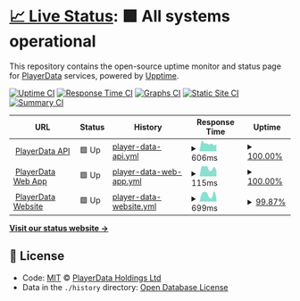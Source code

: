 # [📈 Live Status](https://status.playerdata.co.uk): <!--live status--> **🟩 All systems operational**

This repository contains the open-source uptime monitor and status page for [PlayerData](https://www.playerdata.co.uk) services, powered by [Upptime](https://github.com/upptime/upptime).

[![Uptime CI](https://github.com/ball-hayden/playerdata-status/workflows/Uptime%20CI/badge.svg)](https://github.com/ball-hayden/playerdata-status/actions?query=workflow%3A%22Uptime+CI%22)
[![Response Time CI](https://github.com/ball-hayden/playerdata-status/workflows/Response%20Time%20CI/badge.svg)](https://github.com/ball-hayden/playerdata-status/actions?query=workflow%3A%22Response+Time+CI%22)
[![Graphs CI](https://github.com/ball-hayden/playerdata-status/workflows/Graphs%20CI/badge.svg)](https://github.com/ball-hayden/playerdata-status/actions?query=workflow%3A%22Graphs+CI%22)
[![Static Site CI](https://github.com/ball-hayden/playerdata-status/workflows/Static%20Site%20CI/badge.svg)](https://github.com/ball-hayden/playerdata-status/actions?query=workflow%3A%22Static+Site+CI%22)
[![Summary CI](https://github.com/ball-hayden/playerdata-status/workflows/Summary%20CI/badge.svg)](https://github.com/ball-hayden/playerdata-status/actions?query=workflow%3A%22Summary+CI%22)

<!--start: status pages-->
<!-- This summary is generated by Upptime (https://github.com/upptime/upptime) -->
<!-- Do not edit this manually, your changes will be overwritten -->
<!-- prettier-ignore -->
| URL | Status | History | Response Time | Uptime |
| --- | ------ | ------- | ------------- | ------ |
| <img alt="" src="https://icons.duckduckgo.com/ip3/app.playerdata.co.uk.ico" height="13"> [PlayerData API](https://app.playerdata.co.uk/api/liveness) | 🟩 Up | [player-data-api.yml](https://github.com/PlayerData/playerdata-status/commits/HEAD/history/player-data-api.yml) | <details><summary><img alt="Response time graph" src="./graphs/player-data-api/response-time-week.png" height="20"> 606ms</summary><br><a href="https://status.playerdata.co.uk/history/player-data-api"><img alt="Response time 607" src="https://img.shields.io/endpoint?url=https%3A%2F%2Fraw.githubusercontent.com%2FPlayerData%2Fplayerdata-status%2FHEAD%2Fapi%2Fplayer-data-api%2Fresponse-time.json"></a><br><a href="https://status.playerdata.co.uk/history/player-data-api"><img alt="24-hour response time 552" src="https://img.shields.io/endpoint?url=https%3A%2F%2Fraw.githubusercontent.com%2FPlayerData%2Fplayerdata-status%2FHEAD%2Fapi%2Fplayer-data-api%2Fresponse-time-day.json"></a><br><a href="https://status.playerdata.co.uk/history/player-data-api"><img alt="7-day response time 606" src="https://img.shields.io/endpoint?url=https%3A%2F%2Fraw.githubusercontent.com%2FPlayerData%2Fplayerdata-status%2FHEAD%2Fapi%2Fplayer-data-api%2Fresponse-time-week.json"></a><br><a href="https://status.playerdata.co.uk/history/player-data-api"><img alt="30-day response time 584" src="https://img.shields.io/endpoint?url=https%3A%2F%2Fraw.githubusercontent.com%2FPlayerData%2Fplayerdata-status%2FHEAD%2Fapi%2Fplayer-data-api%2Fresponse-time-month.json"></a><br><a href="https://status.playerdata.co.uk/history/player-data-api"><img alt="1-year response time 605" src="https://img.shields.io/endpoint?url=https%3A%2F%2Fraw.githubusercontent.com%2FPlayerData%2Fplayerdata-status%2FHEAD%2Fapi%2Fplayer-data-api%2Fresponse-time-year.json"></a></details> | <details><summary><a href="https://status.playerdata.co.uk/history/player-data-api">100.00%</a></summary><a href="https://status.playerdata.co.uk/history/player-data-api"><img alt="All-time uptime 99.98%" src="https://img.shields.io/endpoint?url=https%3A%2F%2Fraw.githubusercontent.com%2FPlayerData%2Fplayerdata-status%2FHEAD%2Fapi%2Fplayer-data-api%2Fuptime.json"></a><br><a href="https://status.playerdata.co.uk/history/player-data-api"><img alt="24-hour uptime 100.00%" src="https://img.shields.io/endpoint?url=https%3A%2F%2Fraw.githubusercontent.com%2FPlayerData%2Fplayerdata-status%2FHEAD%2Fapi%2Fplayer-data-api%2Fuptime-day.json"></a><br><a href="https://status.playerdata.co.uk/history/player-data-api"><img alt="7-day uptime 100.00%" src="https://img.shields.io/endpoint?url=https%3A%2F%2Fraw.githubusercontent.com%2FPlayerData%2Fplayerdata-status%2FHEAD%2Fapi%2Fplayer-data-api%2Fuptime-week.json"></a><br><a href="https://status.playerdata.co.uk/history/player-data-api"><img alt="30-day uptime 100.00%" src="https://img.shields.io/endpoint?url=https%3A%2F%2Fraw.githubusercontent.com%2FPlayerData%2Fplayerdata-status%2FHEAD%2Fapi%2Fplayer-data-api%2Fuptime-month.json"></a><br><a href="https://status.playerdata.co.uk/history/player-data-api"><img alt="1-year uptime 99.97%" src="https://img.shields.io/endpoint?url=https%3A%2F%2Fraw.githubusercontent.com%2FPlayerData%2Fplayerdata-status%2FHEAD%2Fapi%2Fplayer-data-api%2Fuptime-year.json"></a></details>
| <img alt="" src="https://icons.duckduckgo.com/ip3/app.playerdata.co.uk.ico" height="13"> [PlayerData Web App](https://app.playerdata.co.uk) | 🟩 Up | [player-data-web-app.yml](https://github.com/PlayerData/playerdata-status/commits/HEAD/history/player-data-web-app.yml) | <details><summary><img alt="Response time graph" src="./graphs/player-data-web-app/response-time-week.png" height="20"> 115ms</summary><br><a href="https://status.playerdata.co.uk/history/player-data-web-app"><img alt="Response time 107" src="https://img.shields.io/endpoint?url=https%3A%2F%2Fraw.githubusercontent.com%2FPlayerData%2Fplayerdata-status%2FHEAD%2Fapi%2Fplayer-data-web-app%2Fresponse-time.json"></a><br><a href="https://status.playerdata.co.uk/history/player-data-web-app"><img alt="24-hour response time 82" src="https://img.shields.io/endpoint?url=https%3A%2F%2Fraw.githubusercontent.com%2FPlayerData%2Fplayerdata-status%2FHEAD%2Fapi%2Fplayer-data-web-app%2Fresponse-time-day.json"></a><br><a href="https://status.playerdata.co.uk/history/player-data-web-app"><img alt="7-day response time 115" src="https://img.shields.io/endpoint?url=https%3A%2F%2Fraw.githubusercontent.com%2FPlayerData%2Fplayerdata-status%2FHEAD%2Fapi%2Fplayer-data-web-app%2Fresponse-time-week.json"></a><br><a href="https://status.playerdata.co.uk/history/player-data-web-app"><img alt="30-day response time 106" src="https://img.shields.io/endpoint?url=https%3A%2F%2Fraw.githubusercontent.com%2FPlayerData%2Fplayerdata-status%2FHEAD%2Fapi%2Fplayer-data-web-app%2Fresponse-time-month.json"></a><br><a href="https://status.playerdata.co.uk/history/player-data-web-app"><img alt="1-year response time 107" src="https://img.shields.io/endpoint?url=https%3A%2F%2Fraw.githubusercontent.com%2FPlayerData%2Fplayerdata-status%2FHEAD%2Fapi%2Fplayer-data-web-app%2Fresponse-time-year.json"></a></details> | <details><summary><a href="https://status.playerdata.co.uk/history/player-data-web-app">100.00%</a></summary><a href="https://status.playerdata.co.uk/history/player-data-web-app"><img alt="All-time uptime 99.98%" src="https://img.shields.io/endpoint?url=https%3A%2F%2Fraw.githubusercontent.com%2FPlayerData%2Fplayerdata-status%2FHEAD%2Fapi%2Fplayer-data-web-app%2Fuptime.json"></a><br><a href="https://status.playerdata.co.uk/history/player-data-web-app"><img alt="24-hour uptime 100.00%" src="https://img.shields.io/endpoint?url=https%3A%2F%2Fraw.githubusercontent.com%2FPlayerData%2Fplayerdata-status%2FHEAD%2Fapi%2Fplayer-data-web-app%2Fuptime-day.json"></a><br><a href="https://status.playerdata.co.uk/history/player-data-web-app"><img alt="7-day uptime 100.00%" src="https://img.shields.io/endpoint?url=https%3A%2F%2Fraw.githubusercontent.com%2FPlayerData%2Fplayerdata-status%2FHEAD%2Fapi%2Fplayer-data-web-app%2Fuptime-week.json"></a><br><a href="https://status.playerdata.co.uk/history/player-data-web-app"><img alt="30-day uptime 100.00%" src="https://img.shields.io/endpoint?url=https%3A%2F%2Fraw.githubusercontent.com%2FPlayerData%2Fplayerdata-status%2FHEAD%2Fapi%2Fplayer-data-web-app%2Fuptime-month.json"></a><br><a href="https://status.playerdata.co.uk/history/player-data-web-app"><img alt="1-year uptime 99.97%" src="https://img.shields.io/endpoint?url=https%3A%2F%2Fraw.githubusercontent.com%2FPlayerData%2Fplayerdata-status%2FHEAD%2Fapi%2Fplayer-data-web-app%2Fuptime-year.json"></a></details>
| <img alt="" src="https://icons.duckduckgo.com/ip3/www.playerdata.co.uk.ico" height="13"> [PlayerData Website](https://www.playerdata.co.uk) | 🟩 Up | [player-data-website.yml](https://github.com/PlayerData/playerdata-status/commits/HEAD/history/player-data-website.yml) | <details><summary><img alt="Response time graph" src="./graphs/player-data-website/response-time-week.png" height="20"> 699ms</summary><br><a href="https://status.playerdata.co.uk/history/player-data-website"><img alt="Response time 912" src="https://img.shields.io/endpoint?url=https%3A%2F%2Fraw.githubusercontent.com%2FPlayerData%2Fplayerdata-status%2FHEAD%2Fapi%2Fplayer-data-website%2Fresponse-time.json"></a><br><a href="https://status.playerdata.co.uk/history/player-data-website"><img alt="24-hour response time 563" src="https://img.shields.io/endpoint?url=https%3A%2F%2Fraw.githubusercontent.com%2FPlayerData%2Fplayerdata-status%2FHEAD%2Fapi%2Fplayer-data-website%2Fresponse-time-day.json"></a><br><a href="https://status.playerdata.co.uk/history/player-data-website"><img alt="7-day response time 699" src="https://img.shields.io/endpoint?url=https%3A%2F%2Fraw.githubusercontent.com%2FPlayerData%2Fplayerdata-status%2FHEAD%2Fapi%2Fplayer-data-website%2Fresponse-time-week.json"></a><br><a href="https://status.playerdata.co.uk/history/player-data-website"><img alt="30-day response time 652" src="https://img.shields.io/endpoint?url=https%3A%2F%2Fraw.githubusercontent.com%2FPlayerData%2Fplayerdata-status%2FHEAD%2Fapi%2Fplayer-data-website%2Fresponse-time-month.json"></a><br><a href="https://status.playerdata.co.uk/history/player-data-website"><img alt="1-year response time 870" src="https://img.shields.io/endpoint?url=https%3A%2F%2Fraw.githubusercontent.com%2FPlayerData%2Fplayerdata-status%2FHEAD%2Fapi%2Fplayer-data-website%2Fresponse-time-year.json"></a></details> | <details><summary><a href="https://status.playerdata.co.uk/history/player-data-website">99.87%</a></summary><a href="https://status.playerdata.co.uk/history/player-data-website"><img alt="All-time uptime 99.99%" src="https://img.shields.io/endpoint?url=https%3A%2F%2Fraw.githubusercontent.com%2FPlayerData%2Fplayerdata-status%2FHEAD%2Fapi%2Fplayer-data-website%2Fuptime.json"></a><br><a href="https://status.playerdata.co.uk/history/player-data-website"><img alt="24-hour uptime 99.10%" src="https://img.shields.io/endpoint?url=https%3A%2F%2Fraw.githubusercontent.com%2FPlayerData%2Fplayerdata-status%2FHEAD%2Fapi%2Fplayer-data-website%2Fuptime-day.json"></a><br><a href="https://status.playerdata.co.uk/history/player-data-website"><img alt="7-day uptime 99.87%" src="https://img.shields.io/endpoint?url=https%3A%2F%2Fraw.githubusercontent.com%2FPlayerData%2Fplayerdata-status%2FHEAD%2Fapi%2Fplayer-data-website%2Fuptime-week.json"></a><br><a href="https://status.playerdata.co.uk/history/player-data-website"><img alt="30-day uptime 99.97%" src="https://img.shields.io/endpoint?url=https%3A%2F%2Fraw.githubusercontent.com%2FPlayerData%2Fplayerdata-status%2FHEAD%2Fapi%2Fplayer-data-website%2Fuptime-month.json"></a><br><a href="https://status.playerdata.co.uk/history/player-data-website"><img alt="1-year uptime 99.99%" src="https://img.shields.io/endpoint?url=https%3A%2F%2Fraw.githubusercontent.com%2FPlayerData%2Fplayerdata-status%2FHEAD%2Fapi%2Fplayer-data-website%2Fuptime-year.json"></a></details>

<!--end: status pages-->

[**Visit our status website →**](https://status.playerdata.co.uk)

## 📄 License

- Code: [MIT](./LICENSE) © [PlayerData Holdings Ltd](https://www.playerdata.co.uk)
- Data in the `./history` directory: [Open Database License](https://opendatacommons.org/licenses/odbl/1-0/)

